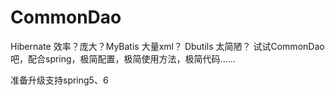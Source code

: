 CommonDao
=========

Hibernate 效率？庞大？MyBatis 大量xml？ Dbutils 太简陋？
试试CommonDao吧，配合spring，极简配置，极简使用方法，极简代码......

准备升级支持spring5、6